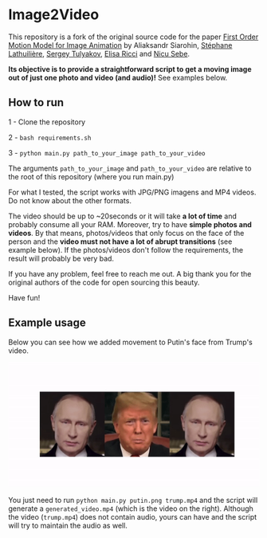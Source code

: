 # Image2Video


This repository is a fork of the original source code for the paper [First Order Motion Model for Image Animation](https://papers.nips.cc/paper/8935-first-order-motion-model-for-image-animation) by Aliaksandr Siarohin, [Stéphane Lathuilière](http://stelat.eu), [Sergey Tulyakov](http://stulyakov.com), [Elisa Ricci](http://elisaricci.eu/) and [Nicu Sebe](http://disi.unitn.it/~sebe/).

**Its objective is to provide a straightforward script to get a moving image out of just one photo and video (and audio)!** See examples below.

## How to run

1 - Clone the repository

2 - `bash requirements.sh`

3 - `python main.py path_to_your_image path_to_your_video`

The arguments `path_to_your_image` and `path_to_your_video` are relative to the root of this repository (where you run main.py)

For what I tested, the script works with JPG/PNG imagens and MP4 videos. Do not know about the other formats.

The video should be up to ~20seconds or it will take **a lot of time** and probably consume all your RAM. Moreover, try to have **simple photos and videos**. By that means, photos/videos that only focus on the face of the person and the **video must not have a lot of abrupt transitions** (see example below). If the photos/videos don't follow the requirements, the result will probably be very bad.

If you have any problem, feel free to reach me out. A big thank you for the original authors of the code for open sourcing this beauty.

Have fun!
## Example usage

Below you can see how we added movement to Putin's face from Trump's video.

![Screenshot](sup-mat/putin_trump_example.gif)


You just need to run `python main.py putin.png trump.mp4` and the script will generate a `generated_video.mp4` (which is the video on the right). 
Although the video (`trump.mp4`) does not contain audio, yours can have and the script will try to maintain the audio as well.